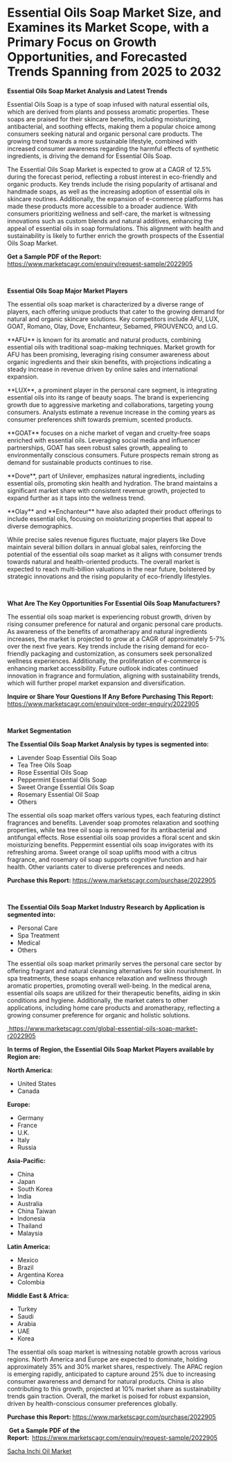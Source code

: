 <p><h1>Essential Oils Soap Market Size, and Examines its Market Scope, with a Primary Focus on Growth Opportunities, and Forecasted Trends Spanning from 2025 to 2032</h1></p><p><strong>Essential Oils Soap Market Analysis and Latest Trends</strong></p>
<p><p>Essential Oils Soap is a type of soap infused with natural essential oils, which are derived from plants and possess aromatic properties. These soaps are praised for their skincare benefits, including moisturizing, antibacterial, and soothing effects, making them a popular choice among consumers seeking natural and organic personal care products. The growing trend towards a more sustainable lifestyle, combined with increased consumer awareness regarding the harmful effects of synthetic ingredients, is driving the demand for Essential Oils Soap.</p><p>The Essential Oils Soap Market is expected to grow at a CAGR of 12.5% during the forecast period, reflecting a robust interest in eco-friendly and organic products. Key trends include the rising popularity of artisanal and handmade soaps, as well as the increasing adoption of essential oils in skincare routines. Additionally, the expansion of e-commerce platforms has made these products more accessible to a broader audience. With consumers prioritizing wellness and self-care, the market is witnessing innovations such as custom blends and natural additives, enhancing the appeal of essential oils in soap formulations. This alignment with health and sustainability is likely to further enrich the growth prospects of the Essential Oils Soap Market.</p></p>
<p><strong>Get a Sample PDF of the Report:&nbsp;</strong> <a href="https://www.marketscagr.com/enquiry/request-sample/2022905?utm_campaign=1911&utm_medium=2&utm_source=Github&utm_content=ia&utm_term=15022025&utm_id=essential-oils-soap">https://www.marketscagr.com/enquiry/request-sample/2022905</a></p>
<p>&nbsp;</p>
<p><strong>Essential Oils Soap Major Market Players</strong></p>
<p><p>The essential oils soap market is characterized by a diverse range of players, each offering unique products that cater to the growing demand for natural and organic skincare solutions. Key competitors include AFU, LUX, GOAT, Romano, Olay, Dove, Enchanteur, Sebamed, PROUVENCO, and LG.</p><p>**AFU** is known for its aromatic and natural products, combining essential oils with traditional soap-making techniques. Market growth for AFU has been promising, leveraging rising consumer awareness about organic ingredients and their skin benefits, with projections indicating a steady increase in revenue driven by online sales and international expansion.</p><p>**LUX**, a prominent player in the personal care segment, is integrating essential oils into its range of beauty soaps. The brand is experiencing growth due to aggressive marketing and collaborations, targeting young consumers. Analysts estimate a revenue increase in the coming years as consumer preferences shift towards premium, scented products.</p><p>**GOAT** focuses on a niche market of vegan and cruelty-free soaps enriched with essential oils. Leveraging social media and influencer partnerships, GOAT has seen robust sales growth, appealing to environmentally conscious consumers. Future prospects remain strong as demand for sustainable products continues to rise.</p><p>**Dove**, part of Unilever, emphasizes natural ingredients, including essential oils, promoting skin health and hydration. The brand maintains a significant market share with consistent revenue growth, projected to expand further as it taps into the wellness trend.</p><p>**Olay** and **Enchanteur** have also adapted their product offerings to include essential oils, focusing on moisturizing properties that appeal to diverse demographics.</p><p>While precise sales revenue figures fluctuate, major players like Dove maintain several billion dollars in annual global sales, reinforcing the potential of the essential oils soap market as it aligns with consumer trends towards natural and health-oriented products. The overall market is expected to reach multi-billion valuations in the near future, bolstered by strategic innovations and the rising popularity of eco-friendly lifestyles.</p></p>
<p>&nbsp;</p>
<p><strong>What Are The Key Opportunities For Essential Oils Soap Manufacturers?</strong></p>
<p><p>The essential oils soap market is experiencing robust growth, driven by rising consumer preference for natural and organic personal care products. As awareness of the benefits of aromatherapy and natural ingredients increases, the market is projected to grow at a CAGR of approximately 5-7% over the next five years. Key trends include the rising demand for eco-friendly packaging and customization, as consumers seek personalized wellness experiences. Additionally, the proliferation of e-commerce is enhancing market accessibility. Future outlook indicates continued innovation in fragrance and formulation, aligning with sustainability trends, which will further propel market expansion and diversification.</p></p>
<p><strong>Inquire or Share Your Questions If Any Before Purchasing This Report:</strong> <a href="https://www.marketscagr.com/enquiry/pre-order-enquiry/2022905?utm_campaign=1911&utm_medium=2&utm_source=Github&utm_content=ia&utm_term=15022025&utm_id=essential-oils-soap">https://www.marketscagr.com/enquiry/pre-order-enquiry/2022905</a></p>
<p>&nbsp;</p>
<p><strong>Market Segmentation</strong></p>
<p><strong>The Essential Oils Soap Market Analysis by types is segmented into:</strong></p>
<p><ul><li>Lavender Soap Essential Oils Soap</li><li>Tea Tree Oils Soap</li><li>Rose Essential Oils Soap</li><li>Peppermint Essential Oils Soap</li><li>Sweet Orange Essential Oils Soap</li><li>Rosemary Essential Oil Soap</li><li>Others</li></ul></p>
<p><p>The essential oils soap market offers various types, each featuring distinct fragrances and benefits. Lavender soap promotes relaxation and soothing properties, while tea tree oil soap is renowned for its antibacterial and antifungal effects. Rose essential oils soap provides a floral scent and skin moisturizing benefits. Peppermint essential oils soap invigorates with its refreshing aroma. Sweet orange oil soap uplifts mood with a citrus fragrance, and rosemary oil soap supports cognitive function and hair health. Other variants cater to diverse preferences and needs.</p></p>
<p><strong>Purchase this Report:&nbsp;</strong><a href="https://www.marketscagr.com/purchase/2022905?utm_campaign=1911&utm_medium=2&utm_source=Github&utm_content=ia&utm_term=15022025&utm_id=essential-oils-soap">https://www.marketscagr.com/purchase/2022905</a></p>
<p>&nbsp;</p>
<p><strong>The Essential Oils Soap Market Industry Research by Application is segmented into:</strong></p>
<p><ul><li>Personal Care</li><li>Spa Treatment</li><li>Medical</li><li>Others</li></ul></p>
<p><p>The essential oils soap market primarily serves the personal care sector by offering fragrant and natural cleansing alternatives for skin nourishment. In spa treatments, these soaps enhance relaxation and wellness through aromatic properties, promoting overall well-being. In the medical arena, essential oils soaps are utilized for their therapeutic benefits, aiding in skin conditions and hygiene. Additionally, the market caters to other applications, including home care products and aromatherapy, reflecting a growing consumer preference for organic and holistic solutions.</p></p>
<p><a href="https://www.marketscagr.com/global-essential-oils-soap-market-r2022905?utm_campaign=1911&utm_medium=2&utm_source=Github&utm_content=ia&utm_term=15022025&utm_id=essential-oils-soap">&nbsp;https://www.marketscagr.com/global-essential-oils-soap-market-r2022905</a></p>
<p><strong>In terms of Region, the Essential Oils Soap Market Players available by Region are:</strong></p>
<p>
    <p> <strong> North America: </strong>
        <ul>
            <li>United States</li>
            <li>Canada</li>
        </ul>
        </p> 
    <p> <strong> Europe: </strong>
        <ul>
            <li>Germany</li>
            <li>France</li>
            <li>U.K.</li>
            <li>Italy</li>
            <li>Russia</li>
        </ul>
        </p> 
    <p> <strong> Asia-Pacific: </strong>
        <ul>
            <li>China</li>
            <li>Japan</li>
            <li>South Korea</li>
            <li>India</li>
            <li>Australia</li>
            <li>China Taiwan</li>
            <li>Indonesia</li>
            <li>Thailand</li>
            <li>Malaysia</li>
        </ul>
        </p> 
    <p> <strong> Latin America: </strong>
        <ul>
            <li>Mexico</li>
            <li>Brazil</li>
            <li>Argentina Korea</li>
            <li>Colombia</li>
        </ul>
        </p> 
    <p> <strong> Middle East & Africa: </strong>
        <ul>
            <li>Turkey</li>
            <li>Saudi</li>
            <li>Arabia</li>
            <li>UAE</li>
            <li>Korea</li>
        </ul>
    </p>
    </p>
<p><p>The essential oils soap market is witnessing notable growth across various regions. North America and Europe are expected to dominate, holding approximately 35% and 30% market shares, respectively. The APAC region is emerging rapidly, anticipated to capture around 25% due to increasing consumer awareness and demand for natural products. China is also contributing to this growth, projected at 10% market share as sustainability trends gain traction. Overall, the market is poised for robust expansion, driven by health-conscious consumer preferences globally.</p></p>
<p><strong>Purchase this Report: </strong><a href="https://www.marketscagr.com/purchase/2022905?utm_campaign=1911&utm_medium=2&utm_source=Github&utm_content=ia&utm_term=15022025&utm_id=essential-oils-soap">https://www.marketscagr.com/purchase/2022905</a></p>
<p>&nbsp;<strong>Get a Sample PDF of the Report:&nbsp;&nbsp;</strong><a href="https://www.marketscagr.com/enquiry/request-sample/2022905?utm_campaign=1911&utm_medium=2&utm_source=Github&utm_content=ia&utm_term=15022025&utm_id=essential-oils-soap">https://www.marketscagr.com/enquiry/request-sample/2022905</a></p>
<p><strong></strong></p>
<p><p><a href="https://github.com/mauripalmi/Market-Research-Report-List-6/blob/main/sacha-inchi-oil-market.md?utm_campaign=1911&utm_medium=2&utm_source=Github&utm_content=ia&utm_term=15022025&utm_id=essential-oils-soap">Sacha Inchi Oil Market</a></p></p>